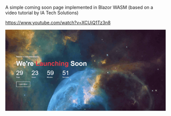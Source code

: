 A simple coming soon page implemented in Blazor WASM (based on a video tutorial by IA Tech Solutions)

https://www.youtube.com/watch?v=XCUiQ1Tz3n8

![CountDown](./CountDown.gif)